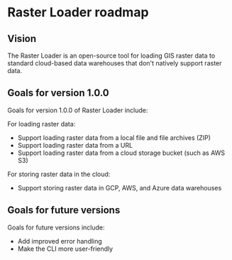 # Raster Loader roadmap

## Vision

The Raster Loader is an open-source tool for loading GIS raster data to standard
cloud-based data warehouses that don't natively support raster data.

## Goals for version 1.0.0

Goals for version 1.0.0 of Raster Loader include:

For loading raster data:

- Support loading raster data from a local file and file archives (ZIP)
- Support loading raster data from a URL
- Support loading raster data from a cloud storage bucket (such as AWS S3)

For storing raster data in the cloud:

- Support storing raster data in GCP, AWS, and Azure data warehouses

## Goals for future versions

Goals for future versions include:

- Add improved error handling
- Make the CLI more user-friendly
